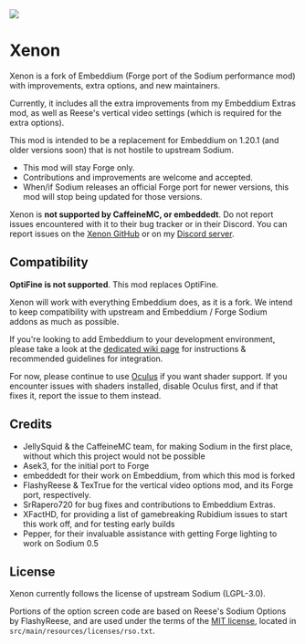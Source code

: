 <img src="banner.png">

# Xenon

Xenon is a fork of Embeddium (Forge port of the Sodium performance mod) with improvements, extra options, and new maintainers. 

Currently, it includes all the extra improvements from my Embeddium Extras mod, as well as Reese's vertical video settings (which is required for the extra options).

This mod is intended to be a replacement for Embeddium on 1.20.1 (and older versions soon) that is not hostile 
to upstream Sodium. 
* This mod will stay Forge only. 
* Contributions and improvements are welcome and accepted. 
* When/if Sodium releases an official Forge port for newer versions, this mod will stop being updated for those versions.

Xenon is **not supported by CaffeineMC, or embeddedt**. Do not report issues encountered with it to their bug tracker or in their
Discord. You can report issues on the [Xenon GitHub](https://github.com/anthxnymc/xenon) or on my [Discord server](https://discord.gg/c6BBguCUWx).

## Compatibility

**OptiFine is not supported**. This mod replaces OptiFine.

Xenon will work with everything Embeddium does, as it is a fork. We intend to keep compatibility
with upstream and Embeddium / Forge Sodium addons as much as possible.

If you're looking to add Embeddium to your development environment, please take a look at the [dedicated wiki page](https://github.com/embeddedt/embeddium/wiki/For-Developers) for instructions & recommended guidelines for integration.

For now, please continue to use [Oculus](https://www.curseforge.com/minecraft/mc-mods/oculus) if you want shader support.
If you encounter issues with shaders installed, disable Oculus first, and if that fixes it, report the issue to them instead. 

## Credits

* JellySquid & the CaffeineMC team, for making Sodium in the first place, without which this project would not be possible
* Asek3, for the initial port to Forge
* embeddedt for their work on Embeddium, from which this mod is forked
* FlashyReese & TexTrue for the vertical video options mod, and its Forge port, respectively.
* SrRapero720 for bug fixes and contributions to Embeddium Extras.
* XFactHD, for providing a list of gamebreaking Rubidium issues to start this work off, and for testing early builds
* Pepper, for their invaluable assistance with getting Forge lighting to work on Sodium 0.5

## License

Xenon currently follows the license of upstream Sodium (LGPL-3.0).

Portions of the option screen code are based on Reese's Sodium Options by FlashyReese, and are used under the terms of
the [MIT license](https://opensource.org/license/mit), located in `src/main/resources/licenses/rso.txt`. 
